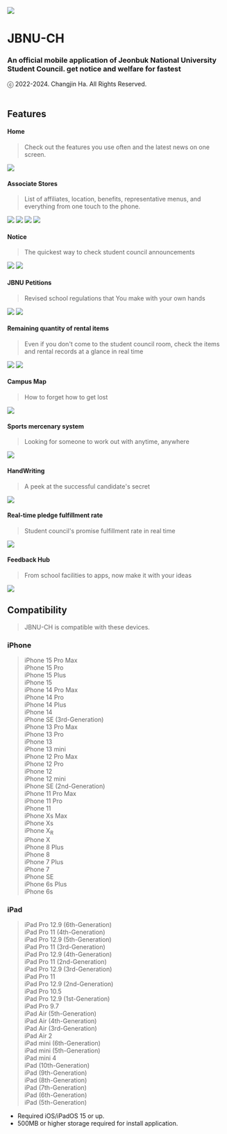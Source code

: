 ![ ](ReadMe/appstore.png)</br>
# JBNU-CH</br>
### An official mobile application of Jeonbuk National University Student Council. get notice and welfare for fastest<br>
ⓒ 2022-2024. Changjin Ha. All Rights Reserved.<br><br>

## Features</br>
#### Home</br>
> Check out the features you use often and the latest news on one screen.</br>

![](imgs/home.PNG)<br>

#### Associate Stores</br>
> List of affiliates, location, benefits, representative menus, and everything from one touch to the phone.</br>

![](imgs/affiliates.PNG)
![](imgs/affiliates_2.PNG)
![](imgs/affiliates_maps.PNG)
![](imgs/affiliates_details.PNG)<br>

#### Notice</br>
> The quickest way to check student council announcements<br>

![](imgs/notice.PNG)
![](imgs/notice_details.PNG)<br>

#### JBNU Petitions</br>
> Revised school regulations that You make with your own hands<br>

![](imgs/petition.PNG)
![](imgs/petition_details.PNG)<br>

#### Remaining quantity of rental items</br>
> Even if you don't come to the student council room, check the items and rental records at a glance in real time<br>

![](imgs/products.PNG)
![](imgs/producs_log.PNG)<br>

#### Campus Map</br>
> How to forget how to get lost</br>

![](imgs/campusMap.PNG)<br>

#### Sports mercenary system<br>
> Looking for someone to work out with anytime, anywhere</br>

![](imgs/sports.PNG)<br>

#### HandWriting</br>
> A peek at the successful candidate's secret</br>

![](imgs/handWriting.PNG)<br>

#### Real-time pledge fulfillment rate</br>
> Student council's promise fulfillment rate in real time<br>

![](imgs/pleges.PNG)<br>

#### Feedback Hub</br>
> From school facilities to apps, now make it with your ideas<br>

![](imgs/feedbackHub.PNG)<br>

## Compatibility</br>
> JBNU-CH is compatible with these devices. </br>
### iPhone</br>

> iPhone 15 Pro Max </br>
 iPhone 15 Pro </br>
 iPhone 15 Plus </br>
 iPhone 15 </br>
 iPhone 14 Pro Max </br>
 iPhone 14 Pro </br>
 iPhone 14 Plus </br>
 iPhone 14 </br>
 iPhone SE (3rd-Generation) </br>
 iPhone 13 Pro Max </br>
 iPhone 13 Pro </br>
 iPhone 13 </br>
 iPhone 13 mini </br>
 iPhone 12 Pro Max </br>
 iPhone 12 Pro </br>
 iPhone 12 </br>
 iPhone 12 mini </br>
 iPhone SE (2nd-Generation) </br>
 iPhone 11 Pro Max </br>
 iPhone 11 Pro </br>
 iPhone 11 </br>
 iPhone Xs Max </br>
 iPhone Xs </br>
 iPhone X<sub>R</sub> </br>
 iPhone X </br>
 iPhone 8 Plus </br>
 iPhone 8 </br>
 iPhone 7 Plus </br>
 iPhone 7 </br>
 iPhone SE </br>
 iPhone 6s Plus </br>
 iPhone 6s </br>

### iPad</br>

> iPad Pro 12.9 (6th-Generation) </br>
 iPad Pro 11 (4th-Generation) </br>
 iPad Pro 12.9 (5th-Generation) </br>
 iPad Pro 11 (3rd-Generation) </br>
 iPad Pro 12.9 (4th-Generation) </br>
 iPad Pro 11 (2nd-Generation) </br>
 iPad Pro 12.9 (3rd-Generation) </br>
 iPad Pro 11 </br>
 iPad Pro 12.9 (2nd-Generation) </br>
 iPad Pro 10.5 </br>
 iPad Pro 12.9 (1st-Generation) </br>
 iPad Pro 9.7 </br>
 iPad Air (5th-Generation) </br>
 iPad Air (4th-Generation) </br>
 iPad Air (3rd-Generation) </br>
 iPad Air 2 </br>
 iPad mini (6th-Generation) </br>
 iPad mini (5th-Generation) </br>
 iPad mini 4 </br>
 iPad (10th-Generation) </br>
 iPad (9th-Generation) </br>
 iPad (8th-Generation) </br>
 iPad (7th-Generation) </br>
 iPad (6th-Generation) </br>
 iPad (5th-Generation) </br>

 * Required iOS/iPadOS 15 or up. </br>
 * 500MB or higher storage required for install application.


